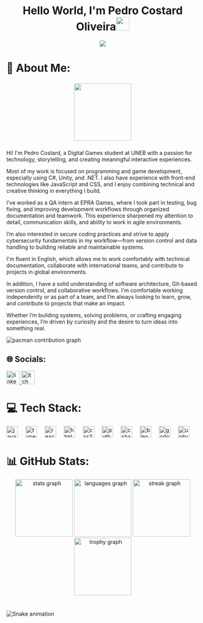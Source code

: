 <h1 align="center"><b>Hello World, I'm Pedro Costard Oliveira</b><img src="https://media.giphy.com/media/hvRJCLFzcasrR4ia7z/giphy.gif" width="35"></h1>
<!--  -->
<p align="center">
  <a href="https://github.com/DenverCoder1/readme-typing-svg"><img src="https://readme-typing-svg.herokuapp.com?font=Time+New+Roman&color=cyan&size=25&center=true&vCenter=true&width=600&height=100&lines=Game+Developer..&hearts;++;Web+Developer,;Game+Programmer,;Beginner+3D+Artist,;Active+Learner+and+Researcher,;Love+to+learn+new+stuff!..<3"></a>
</p>

# 💫 About Me:

###

<div align="center">
  <img height="150" src="https://imgflip.com/gif/9ztv2d"  />
</div>

###

Hi! I'm Pedro Costard, a Digital Games student at UNEB with a passion for technology, storytelling, and creating meaningful interactive experiences.

Most of my work is focused on programming and game development, especially using C#, Unity, and .NET. I also have experience with front-end technologies like JavaScript and CSS, and I enjoy combining technical and creative thinking in everything I build.

I’ve worked as a QA intern at EPRA Games, where I took part in testing, bug fixing, and improving development workflows through organized documentation and teamwork. This experience sharpened my attention to detail, communication skills, and ability to work in agile environments.

I’m also interested in secure coding practices and strive to apply cybersecurity fundamentals in my workflow—from version control and data handling to building reliable and maintainable systems.

I'm fluent in English, which allows me to work comfortably with technical documentation, collaborate with international teams, and contribute to projects in global environments.

In addition, I have a solid understanding of software architecture, Git-based version control, and collaborative workflows. I'm comfortable working independently or as part of a team, and I’m always looking to learn, grow, and contribute to projects that make an impact.

Whether I’m building systems, solving problems, or crafting engaging experiences, I’m driven by curiosity and the desire to turn ideas into something real.

<picture>
  <source media="(prefers-color-scheme: dark)" srcset="https://raw.githubusercontent.com/Costards2/Costards2/output/pacman-contribution-graph-dark.svg">
  <source media="(prefers-color-scheme: light)" srcset="https://raw.githubusercontent.com/Costards2/Costards2/output/pacman-contribution-graph.svg">
  <img alt="pacman contribution graph" src="https://raw.githubusercontent.com/Costards2/Costards2/output/pacman-contribution-graph.svg">
</picture>

## 🌐 Socials:
<div align="left">
  <a href="https://www.linkedin.com/in/pedro-costard-oliveira/" target="_blank">
    <img src="https://img.shields.io/static/v1?message=LinkedIn&logo=linkedin&label=&color=0077B5&logoColor=white&labelColor=&style=for-the-badge" height="35" alt="linkedin logo"  />
  </a>
  <a href="https://costards2.itch.io/" target="_blank">
    <img src="https://img.shields.io/static/v1?message=itch.io&logo=itch&label=&color=000000&logoColor=white&labelColor=&style=for-the-badge" height="35" alt="itch logo"  />
  </a>
</div>

# 💻 Tech Stack:
<div align="left">
  <img src="https://cdn.jsdelivr.net/gh/devicons/devicon/icons/javascript/javascript-original.svg" height="30" alt="javascript logo"  />
  <img width="12" />
  <img src="https://cdn.jsdelivr.net/gh/devicons/devicon/icons/typescript/typescript-original.svg" height="30" alt="typescript logo"  />
  <img width="12" />
  <img src="https://cdn.jsdelivr.net/gh/devicons/devicon/icons/react/react-original.svg" height="30" alt="react logo"  />
  <img width="12" />
  <img src="https://cdn.jsdelivr.net/gh/devicons/devicon/icons/html5/html5-original.svg" height="30" alt="html5 logo"  />
  <img width="12" />
  <img src="https://cdn.jsdelivr.net/gh/devicons/devicon/icons/css3/css3-original.svg" height="30" alt="css3 logo"  />
  <img width="12" />
  <img src="https://cdn.jsdelivr.net/gh/devicons/devicon/icons/python/python-original.svg" height="30" alt="python logo"  />
  <img width="12" />
  <img src="https://cdn.jsdelivr.net/gh/devicons/devicon/icons/csharp/csharp-original.svg" height="30" alt="csharp logo"  />
  <img width="12" />
  <img src="https://cdn.jsdelivr.net/gh/devicons/devicon/icons/blender/blender-original.svg" height="30" alt="blender logo"  />
  <img width="12" />
  <img src="https://cdn.jsdelivr.net/gh/devicons/devicon/icons/godot/godot-original.svg" height="30" alt="godot logo"  />
  <img width="12" />
  <img src="https://cdn.jsdelivr.net/gh/devicons/devicon/icons/unity/unity-original.svg" height="30" alt="unity logo"  />
</div>

# 📊 GitHub Stats:
<div align="center">
  <img src="https://github-readme-stats.vercel.app/api?username=Costards2&hide_title=false&hide_rank=false&show_icons=true&include_all_commits=true&count_private=true&disable_animations=false&theme=dracula&locale=en&hide_border=false&order=1" height="150" alt="stats graph"  />
  <img src="https://github-readme-stats.vercel.app/api/top-langs?username=Costards2&locale=en&hide_title=false&layout=compact&card_width=320&langs_count=5&theme=dracula&hide_border=false&order=2" height="150" alt="languages graph"  />
  <img src="https://streak-stats.demolab.com?user=Costards2&locale=en&mode=daily&theme=dracula&hide_border=false&border_radius=5&order=3" height="150" alt="streak graph"  />
  <img src="https://github-profile-trophy.vercel.app?username=Costards2&theme=dracula&column=-1&row=1&margin-w=8&margin-h=8&no-bg=false&no-frame=false&order=4" height="150" alt="trophy graph"  />
</div>

###

<br clear="both">

<img src="https://raw.githubusercontent.com/Costards2/Costards2/output/snake.svg" alt="Snake animation" />

###



